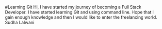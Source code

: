#Learning Git
Hi, I have started my journey of becoming a Full Stack Developer. I have started learning Git and using command line. 
Hope that I gain enough knowledge and then I would like to enter the freelancing world.
Sudha Lalwani